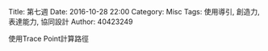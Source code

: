 Title: 第七週
Date: 2016-10-28 22:00
Category: Misc
Tags: 使用導引, 創造力, 表達能力, 協同設計
Author: 40423249

<p>使用Trace Point計算路徑<p>


